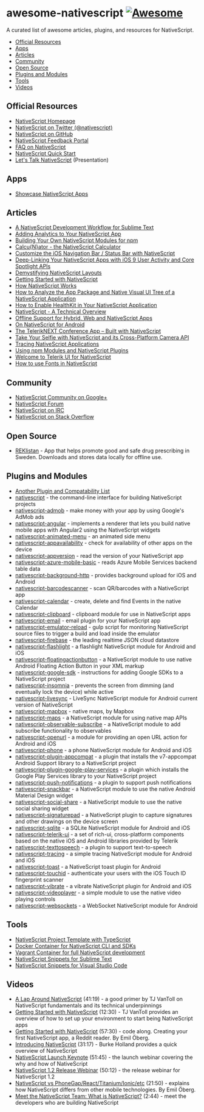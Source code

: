 # awesome-nativescript [![Awesome](https://cdn.rawgit.com/sindresorhus/awesome/d7305f38d29fed78fa85652e3a63e154dd8e8829/media/badge.svg)](https://github.com/sindresorhus/awesome)

A curated list of awesome articles, plugins, and resources for NativeScript.

 * [Official Resources](#official-resources)
 * [Apps](#apps)
 * [Articles](#articles)
 * [Community](#community)
 * [Open Source](#open-source)
 * [Plugins and Modules](#plugins-and-modules)
 * [Tools](#tools)
 * [Videos](#videos)

## Official Resources

* [NativeScript Homepage](http://nativescript.org/)
* [NativeScript on Twitter (@nativescript)](https://twitter.com/nativescript)
* [NativeScript on GitHub](https://github.com/NativeScript)
* [NativeScript Feedback Portal](https://nativescript.ideas.aha.io/ideas)
* [FAQ on NativeScript](http://www.telerik.com/nativescript/faq)
* [NativeScript Quick Start](http://nativescript.github.io/quick-start/)
* [Let's Talk NativeScript](http://slides.com/telerikdevrel/nativescript#/) (Presentation)

## Apps

* [Showcase NativeScript Apps](https://www.nativescript.org/showcases)

## Articles

* [A NativeScript Development Workflow for Sublime Text](http://developer.telerik.com/featured/a-nativescript-development-workflow-for-sublime-text/)
* [Adding Analytics to Your NativeScript App](https://www.nativescript.org/blog/adding-analytics-to-your-nativescript-app)
* [Building Your Own NativeScript Modules for npm](http://developer.telerik.com/featured/building-your-own-nativescript-modules-for-npm/)
* [Calcu{N}ator - the NativeScript Calculator](https://www.nativescript.org/blog/calcunator-the-nativescript-calculator)
* [Customize the iOS Navigation Bar / Status Bar with NativeScript](http://developer.telerik.com/featured/customizing-ios-navigation-bar-status-bar-nativescript/)
* [Deep-Linking Your NativeScript Apps with iOS 9 User Activity and Core Spotlight APIs](https://www.nativescript.org/blog/deep-linking-your-nativescripts-apps-with-ios-9-user-activity-and-core-spotlight-apis)
* [Demystifying NativeScript Layouts](https://www.nativescript.org/blog/demystifying-nativescript-layouts)
* [Getting Started with NativeScript](http://developer.telerik.com/featured/getting-started-nativescript/)
* [How NativeScript Works](http://developer.telerik.com/featured/nativescript-works/)
* [How to Analyze the App Package and Native Visual UI Tree of a NativeScript Application](https://www.nativescript.org/blog/how-to-analyze-the-app-package-and-native-visual-ui-tree-of-a-nativescript-application)
* [How to Enable HealthKit in Your NativeScript Application](https://www.nativescript.org/blog/how-to-enable-healthkit-in-your-nativescript-application)
* [NativeScript - A Technical Overview](http://developer.telerik.com/featured/nativescript-a-technical-overview/)
* [Offline Support for Hybrid, Web and NativeScript Apps](http://developer.telerik.com/products/offline-support-for-hybrid-web-and-nativescript-apps/)
* [On NativeScript for Android](http://developer.telerik.com/featured/nativescript-android/)
* [The TelerikNEXT Conference App – Built with NativeScript](http://developer.telerik.com/featured/the-teleriknext-conference-app-built-with-nativescript/)
* [Take Your Selfie with NativeScript and its Cross-Platform Camera API](https://www.nativescript.org/blog/take-your-selfie-with-nativescript-and-its-cross-platform-camera-api)
* [Tracing NativeScript Applications](https://www.nativescript.org/blog/tracing-nativescript-applications)
* [Using npm Modules and NativeScript Plugins](https://www.nativescript.org/blog/using-npm-modules-and-nativescript-plugins)
* [Welcome to Telerik UI for NativeScript](https://www.nativescript.org/blog/welcome-to-telerik-ui-for-nativescript)
* [How to use Fonts in NativeScript](http://fluentreports.com/blog/?p=109)

## Community

* [NativeScript Community on Google+](https://plus.google.com/u/0/communities/117408587889337015711)
* [NativeScript Forum](https://groups.google.com/forum/#!forum/nativescript)
* [NativeScript on IRC](http://webchat.freenode.net/?channels=nativescript)
* [NativeScript on Stack Overflow](http://stackoverflow.com/questions/tagged/nativescript)

## Open Source
* [REKlistan](https://github.com/emiloberg/oppna-program-reklistan-app) - App that helps promote good and safe drug prescribing in Sweden. Downloads and stores data locally for offline use.

## Plugins and Modules

* [Another Plugin and Compatability List](https://github.com/nathanaela/nativescript-plugins)
* [nativescript](https://www.npmjs.com/package/nativescript) - the command-line interface for building NativeScript projects
* [nativescript-admob](https://www.npmjs.com/package/nativescript-admob) - make money with your app by using Google's AdMob ads
* [nativescript-angular](https://www.npmjs.com/package/nativescript-angular) - implements a renderer that lets you build native mobile apps with Angular2 using the NativeScript widgets
* [nativescript-animated-menu](https://www.npmjs.com/package/nativescript-animated-menu) - an animated side menu
* [nativescript-appavailability](https://www.npmjs.com/package/nativescript-appavailability) - check for availability of other apps on the device
* [nativescript-appversion](https://www.npmjs.com/package/nativescript-appversion) - read the version of your NativeScript app
* [nativescript-azure-mobile-basic](https://www.npmjs.com/package/nativescript-azure-mobile-basic) - reads Azure Mobile Services backend table data
* [nativescript-background-http](https://www.npmjs.com/package/nativescript-background-http) - provides background upload for iOS and Android
* [nativescript-barcodescanner](https://www.npmjs.com/package/nativescript-barcodescanner) - scan QR/barcodes with a NativeScript app
* [nativescript-calendar](https://www.npmjs.com/package/nativescript-calendar) - create, delete and find Events in the native Calendar
* [nativescript-clipboard](https://www.npmjs.com/package/nativescript-clipboard) - clipboard module for use in NativeScript apps
* [nativescript-email](https://www.npmjs.com/package/nativescript-email) - email plugin for your NativeScript app
* [nativescript-emulator-reload](https://www.npmjs.com/package/nativescript-emulator-reload) - gulp script for monitoring NativeScript source files to trigger a build and load inside the emulator
* [nativescript-firebase](https://www.npmjs.com/package/nativescript-plugin-firebase) - the leading realtime JSON cloud datastore
* [nativescript-flashlight](https://www.npmjs.com/package/nativescript-flashlight) - a flashlight NativeScript module for Android and iOS
* [nativescript-floatingactionbutton](https://www.npmjs.com/package/nativescript-floatingactionbutton) - a NativeScript module to use native Android Floating Action Button in your XML markup
* [nativescript-google-sdk](https://www.npmjs.com/package/nativescript-google-sdk) - instructions for adding Google SDKs to a NativeScript project
* [nativescript-insomnia](https://www.npmjs.com/package/nativescript-insomnia) - prevents the screen from dimming (and eventually lock the device) while active
* [nativescript-livesync](https://www.npmjs.com/package/nativescript-livesync) - LiveSync NativeScript module for Android current version of NativeScript
* [nativescript-mapbox](https://www.npmjs.com/package/nativescript-mapbox) - native maps, by Mapbox
* [nativescript-maps](https://www.npmjs.com/package/nativescript-maps) - a NativeScript module for using native map APIs
* [nativescript-observable-subscribe](https://www.npmjs.com/package/nativescript-observable-subscribe) - a NativeScript module to add subscribe functionality to observables
* [nativescript-openurl](https://www.npmjs.com/package/nativescript-openurl) - a module for providing an open URL action for Android and iOS
* [nativescript-phone](https://www.npmjs.com/package/nativescript-phone) - a phone NativeScript module for Android and iOS
* [nativescript-plugin-appcompat](https://www.npmjs.com/package/nativescript-plugin-appcompat) - a plugin that installs the v7-appcompat Android Support library to a NativeScript project
* [nativescript-plugin-google-play-services](https://www.npmjs.com/package/nativescript-plugin-google-play-services) - a plugin which installs the Google Play Services library to your NativeScript project
* [nativescript-push-notifications](https://www.npmjs.com/package/nativescript-push-notifications) - a plugin to support push notifications
* [nativescript-snackbar](https://www.npmjs.com/package/nativescript-snackbar) - a NativeScript module to use the native Android Material Design widget
* [nativescript-social-share](https://www.npmjs.com/package/nativescript-social-share) - a NativeScript module to use the native social sharing widget
* [nativescript-signaturepad](https://www.npmjs.com/package/nativescript-signaturepad) - a NativeScript plugin to capture signatures and other drawings on the device screen
* [nativescript-sqlite](https://www.npmjs.com/package/nativescript-sqlite) - a SQLite NativeScript module for Android and iOS
* [nativescript-telerik-ui](https://www.npmjs.com/package/nativescript-telerik-ui) - a set of rich-ui, cross-platform components based on the native iOS and Android libraries provided by Telerik
* [nativescript-texttospeech](https://www.npmjs.com/package/nativescript-texttospeech) - a plugin to support text-to-speech
* [nativescript-tracing](https://www.npmjs.com/package/nativescript-tracing) - a simple tracing NativeScript module for Android and iOS
* [nativescript-toast](https://www.npmjs.com/package/nativescript-toast) - a NativeScript toast plugin for Android
* [nativescript-touchid](https://www.npmjs.com/package/nativescript-touchid) - authenticate your users with the iOS Touch ID fingerprint scanner
* [nativescript-vibrate](https://www.npmjs.com/package/nativescript-vibrate) - a vibrate NativeScript plugin for Android and iOS
* [nativescript-videoplayer](https://www.npmjs.com/package/nativescript-videoplayer) - a simple module to use the native video playing controls
* [nativescript-websockets](https://www.npmjs.com/package/nativescript-websockets) - a WebSocket NativeScript module for Android

## Tools

* [NativeScript Project Template with TypeScript](https://github.com/hdeshev/nativescript-ts-hello)
* [Docker Container for NativeScript CLI and SDKs](https://github.com/oren/docker-nativescript)
* [Vagrant Container for full NativeScript development](https://github.com/nathanaela/nativescript-vm)
* [NativeScript Snippets for Sublime Text](https://github.com/tsvetan-ganev/nativescript-sublime-snippets)
* [NativeScript Snippets for Visual Studio Code](https://github.com/tsvetan-ganev/nativescript-vscode-snippets)

## Videos

* [A Lap Around NativeScript](https://youtu.be/HWboi_9aba8) (41:19) - a good primer by TJ VanToll on NativeScript fundamentals and its technical underpinnings
* [Getting Started with NativeScript](https://youtu.be/rsCT5fpES4Q) (12:30) - TJ VanToll provides an overview of how to set up your environment to start being NativeScript apps
* [Getting Started with NativeScript](https://www.youtube.com/watch?v=MhwBpVRfljU) (57:30) - code along. Creating your first NativeScript app, a Reddit reader. By Emil Öberg.
* [Introducing NativeScript](https://youtu.be/umC11SeqtZw) (31:17) - Burke Holland provides a quick overview of NativeScript
* [NativeScript Launch Keynote](https://youtu.be/8hr4E9eodS4) (51:45) - the launch webinar covering the why and how of NativeScript
* [NativeScript 1.2 Release Webinar](https://youtu.be/binVpBThb0A) (50:12) - the release webinar for NativeScript 1.2
* [NativeScript vs PhoneGap/React/Titanium/Ionic/etc](https://www.youtube.com/watch?v=R98cdsq1qxA) (21:50) - explains how NativeScript differs from other mobile technologies. By Emil Öberg.
* [Meet the NativeScript Team: What is NativeScript?](https://youtu.be/yGcAOwWyYXY) (2:44) - meet the developers who are building NativeScript
